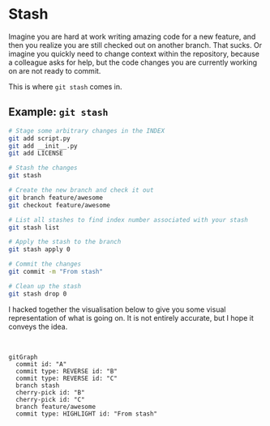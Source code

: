 # Stash

Imagine you are hard at work writing amazing code for a new feature, and then you realize you are still checked out on another branch. That sucks. Or imagine you quickly need to change context within the repository, because a colleague asks for help, but the code changes you are currently working on are not ready to commit.

This is where `git stash` comes in.

## Example: `git stash`

```bash
# Stage some arbitrary changes in the INDEX
git add script.py
git add __init__.py
git add LICENSE

# Stash the changes
git stash

# Create the new branch and check it out
git branch feature/awesome
git checkout feature/awesome

# List all stashes to find index number associated with your stash
git stash list

# Apply the stash to the branch
git stash apply 0

# Commit the changes
git commit -m "From stash"

# Clean up the stash
git stash drop 0
```

I hacked together the visualisation below to give you some visual representation of what is going on. It is not entirely accurate, but I hope it conveys the idea.

<br />

```mermaid
gitGraph
  commit id: "A"
  commit type: REVERSE id: "B"
  commit type: REVERSE id: "C"
  branch stash
  cherry-pick id: "B"
  cherry-pick id: "C"
  branch feature/awesome
  commit type: HIGHLIGHT id: "From stash"
```